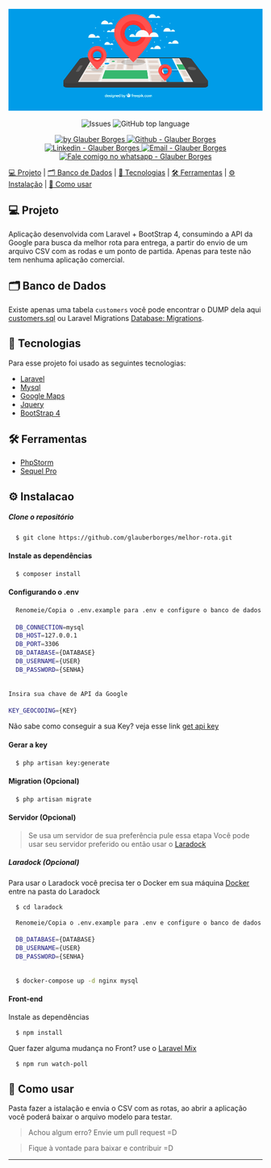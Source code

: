 ![Capa](capa.png)

<p align="center">
  
  <a href="https://github.com/glauberborges/ApiMovie/issues" style="text-decoration: none">
    <img alt="Issues" src="https://img.shields.io/github/issues/glauberborges/ApiMovie?color=34CB79" />
  </a>
  <a href="#" style="text-decoration: none">
    <img alt="GitHub top language" src="https://img.shields.io/github/languages/top/glauberborges/melhor-rota?color=34CB79" />
  </a>
</p>

<p align="center">
  <a href="#" target="_blank">
    <img alt="by Glauber Borges" src="https://img.shields.io/badge/%20by-Glauber_Borges-informational?color=34CB79">
  </a>
  <a href="https://github.com/glauberborges" target="_blank" >
    <img alt="Github - Glauber Borges" src="https://img.shields.io/badge/Github--%23F8952D?style=social&logo=github">
  </a>
  <a href="https://github.com/glauberborges" target="_blank" >
    <img alt="Linkedin - Glauber Borges" src="https://img.shields.io/badge/Linkedin--%23F8952D?style=social&logo=linkedin">
  </a>
  <a href="mailto:glauber.borges1@gmail.com" target="_blank" >
    <img alt="Email - Glauber Borges" src="https://img.shields.io/badge/Email--%23F8952D?style=social&logo=gmail">
  </a>
  <a href="https://api.whatsapp.com/send?phone=15996121224" target="_blank" >
    <img alt="Fale comigo no whatsapp - Glauber Borges" src="https://img.shields.io/badge/Whatsapp--%23F8952D?style=social&logo=whatsapp">
  </a>
</p>



[ 💻 Projeto](#-projeto) |
[ 🗂 Banco de Dados](#-banco-de-dados) |
[ 🚀 Tecnologias](#-tecnologias) |
[ 🛠 Ferramentas](#-ferramentas) |
[ ⚙ Instalação](#%EF%B8%8F-instalacao) |
[ 📝 Como usar](#-como-usar) 

## 💻 Projeto

Aplicação desenvolvida com Laravel + BootStrap 4, consumindo a API da Google para busca da melhor rota para entrega, a partir do envio de um arquivo CSV com as rodas e um ponto de partida.
Apenas para teste não tem nenhuma aplicação comercial.

## 🗂 Banco de Dados

Existe apenas uma tabela ``customers`` você pode encontrar o DUMP dela aqui [customers.sql](customers.sql) ou Laravel Migrations [Database: Migrations](https://laravel.com/docs/7.x/migrations).

## 🚀 Tecnologias
Para esse projeto foi usado as seguintes tecnologias:

- [Laravel](https://laravel.com)
- [Mysql](https://github.com/laravel/passport)
- [Google Maps](https://cloud.google.com/maps-platform)
- [Jquery](https://jquery.com/)
- [BootStrap 4](https://getbootstrap.com.br/)

## 🛠 Ferramentas
- [PhpStorm](https://www.jetbrains.com/pt-br/phpstorm/)
- [Sequel Pro](http://sequelpro.com/)

## ⚙️ Instalacao

##### Clone o repositório
```bash
  $ git clone https://github.com/glauberborges/melhor-rota.git
```

#### Instale as dependências
```bash
  $ composer install
```


#### Configurando o .env
```bash
  Renomeie/Copia o .env.example para .env e configure o banco de dados
  
  DB_CONNECTION=mysql
  DB_HOST=127.0.0.1
  DB_PORT=3306
  DB_DATABASE={DATABASE}
  DB_USERNAME={USER}
  DB_PASSWORD={SENHA}
  
```
```bash
Insira sua chave de API da Google
  
KEY_GEOCODING={KEY}
```  
Não sabe como conseguir a sua Key? veja esse link [get api key](https://developers.google.com/maps/documentation/geocoding/get-api-key)

#### Gerar a key
```bash
  $ php artisan key:generate 
```

#### Migration (Opcional)
```bash
  $ php artisan migrate
```

#### Servidor (Opcional)
> Se usa um servidor de sua preferência pule essa etapa
Você pode usar seu servidor preferido ou então usar o [Laradock](https://laradock.io/)

##### Laradock (Opcional)
Para usar o Laradock você precisa ter o Docker em sua máquina [Docker](https://www.docker.com/)
entre na pasta do Laradock
```bash
  $ cd laradock
```
```bash
  Renomeie/Copia o .env.example para .env e configure o banco de dados e o Nginx do laradock 
  
  DB_DATABASE={DATABASE}
  DB_USERNAME={USER}
  DB_PASSWORD={SENHA}
  
```
```bash
  $ docker-compose up -d nginx mysql
```
#### Front-end
Instale as dependências
```bash
  $ npm install
```

Quer fazer alguma mudança no Front? use o [Laravel Mix](https://laravel.com/docs/7.x/mix)
```bash
  $ npm run watch-poll
```

## 📝 Como usar

Pasta fazer a istalação e envia o CSV com as rotas, ao abrir a aplicação você poderá baixar o arquivo modelo para testar.


> Achou algum erro? Envie um pull request =D 

> Fique à vontade para baixar e contribuir =D

---
